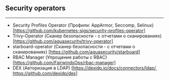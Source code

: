 ## Security operators
---
 - Security Profiles Operator (Профили: AppArmor, Seccomp, Selinux) [https://github.com/kubernetes-sigs/security-profiles-operator]
 - Trivy-Operator (Сканер безопасности - с отчетами о сканированиях) [https://github.com/aquasecurity/trivy-operator]
 - starboard-operator (Сканер безопасности - с отчетами о сканированиях) [https://github.com/aquasecurity/starboard]
 - RBAC Manager (Упрощение работы с RBAC) [https://github.com/FairwindsOps/rbac-manager]
 - DEX (Авторизация в LDAP) [https://dexidp.io/docs/connectors/ldap/, https://github.com/dexidp/dex]
